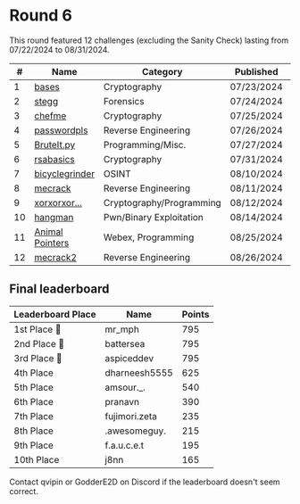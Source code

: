 # Round 6

This round featured 12 challenges (excluding the Sanity Check) lasting from 07/22/2024 to 08/31/2024.

| #   | Name                                                          | Category                   | Published  | Points | Author        |
| --- | ------------------------------------------------------------- | -------------------------- | ---------- | ------ | ------------- |
| 1   | [bases](bases/challenge.md)                                   | Cryptography               | 07/23/2024 | 25     | Vipin         |
| 2   | [stegg](stegg/challenge.md)                                   | Forensics                  | 07/24/2024 | 30     | Vipin         |
| 3   | [chefme](chefme/challenge.md)                                 | Cryptography               | 07/25/2024 | 40     | Vipin         |
| 4   | [passwordpls](passwordpls/challenge.md)                       | Reverse Engineering        | 07/26/2024 | 50     | Kolmus        |
| 5   | [BruteIt.py](BruteIt.py/challenge.md)                         | Programming/Misc.          | 07/27/2024 | 60     | Vipin         |
| 6   | [rsabasics](rsabasics/challenge.md)                           | Cryptography               | 07/31/2024 | 65     | Kolmus        |
| 7   | [bicyclegrinder](bicyclegrinder/challenge.md)                 | OSINT                      | 08/10/2024 | 75     | Kolmus        |
| 8   | [mecrack](mecrack/challenge.md)                               | Reverse Engineering        | 08/11/2024 | 100    | Kolmus        |
| 9   | [xorxorxor...](xorxorxor/challenge.md)                        | Cryptography/Programming   | 08/12/2024 | 50     | Kolmus        |
| 10  | [hangman](hangman/challenge.md)                               | Pwn/Binary Exploitation    | 08/14/2024 | 100    | Kolmus        |
| 11  | [Animal Pointers](Animal%20Pointers/challenge.md)             | Webex, Programming         | 08/25/2024 | 30     | Kshau_        |
| 12  | [mecrack2](mecrack2/challenge.md)                             | Reverse Engineering        | 08/26/2024 | 150    | Kolmus        |


## Final leaderboard

| Leaderboard Place | Name          | Points |
| ----------------- | ------------- | ------ |
| 1st Place 🥇      | mr_mph        | 795    |
| 2nd Place 🥈      | battersea     | 795    |
| 3rd Place 🥉      | aspiceddev    | 795    |
| 4th Place         | dharneesh5555 | 625    |
| 5th Place         | amsour._.     | 540    |
| 6th Place         | pranavn       | 390    |
| 7th Place         | fujimori.zeta | 235    |
| 8th Place         | .awesomeguy.  | 215    |
| 9th Place         | f.a.u.c.e.t   | 195    |
| 10th Place        | j8nn          | 165    |

Contact qvipin or GodderE2D on Discord if the leaderboard doesn't seem correct.